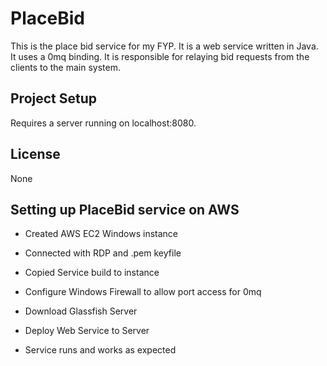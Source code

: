 # PlaceBid
This is the place bid service for my FYP. It is a web service written in Java. It uses a 0mq binding.
It is responsible for relaying bid requests from the clients to the main system.

## Project Setup
Requires a server running on localhost:8080.

## License
None

## Setting up PlaceBid service on AWS
- Created AWS EC2 Windows instance
- Connected with RDP and .pem keyfile
- Copied Service build to instance
- Configure Windows Firewall to allow port access for 0mq
- Download Glassfish Server
- Deploy Web Service to Server

- Service runs and works as expected

